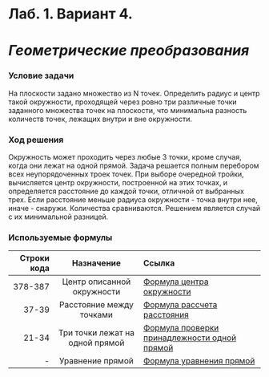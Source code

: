 # Лаб. 1. Вариант 4.
# _Геометрические преобразования_  

### Условие задачи  
На плоскости задано множество из N точек. Определить радиус и центр такой
окружности, проходящей через ровно три различные точки заданного множества
точек на плоскости, что минимальна разность количеств точек, лежащих внутри и
вне окружности.  

### Ход решения  
Окружность может проходить через любые 3 точки, кроме случая, когда они лежат на одной прямой. Задача решается полным перебором всех неупорядоченных
троек точек. При выборе очередной тройки, вычисляется центр окружности, построенной на этих точках, и определяется расстояние до каждой точки, отличной от
выбранных трех. Если расстояние меньше радиуса окружности - точка внутри нее, иначе - снаружи. Количества сравниваются. Решением является случай с их минимальной разницей.  



### Используемые формулы  

| Строки кода | Назначение | Ссылка |
|----:|:----:|:----------|
| 378-387 | Центр описанной окружности | [Формула центра окружности](https://ru.wikipedia.org/wiki/Описанная_окружность#.D0.9F.D0.BE.D0.BB.D0.BE.D0.B6.D0.B5.D0.BD.D0.B8.D0.B5_.D1.86.D0.B5.D0.BD.D1.82.D1.80.D0.B0_.D0.BE.D0.BF.D0.B8.D1.81.D0.B0.D0.BD.D0.BD.D0.BE.D0.B9_.D0.BE.D0.BA.D1.80.D1.83.D0.B6.D0.BD.D0.BE.D1.81.D1.82.D0.B8) |
| 37-39 | Расстояние между точками | [Формула рассчета расстояния](https://yandex.ru/images/search?pos=3&img_url=https%3A%2F%2Fpresent5.com%2Fpresentation%2Fe7c92270dafceccde5a37e75e94e813d%2Fimage-15.jpg&text=%D1%80%D0%B0%D1%81%D1%81%D1%82%D0%BE%D1%8F%D0%BD%D0%B8%D0%B5%20%D0%BC%D0%B5%D0%B6%D0%B4%D1%83%202%20%D1%82%D0%BE%D1%87%D0%BA%D0%B0%D0%BC%D0%B8&lr=213&rpt=simage&source=serp) |
| 21-34 | Три точки лежат на одной прямой | [Формула проверки принадлежности одной прямой](https://ru.stackoverflow.com/questions/55734/Как-определить-лежат-ли-точки-на-одной-прямой) |
| - | Уравнение прямой | [Формула уравнения прямой](https://www.google.ru/search?q=уравнение+прямой+в+координатах&newwindow=1&client=safari&hl=ru-ru&prmd=inv&source=lnms&tbm=isch&sa=X&ved=2ahUKEwj6hYiAoaj2AhVss4sKHb6qDfAQ_AUoAXoECAIQAQ&biw=414&bih=715&dpr=2#imgrc=AK2BUMdPV6IQEM) |
